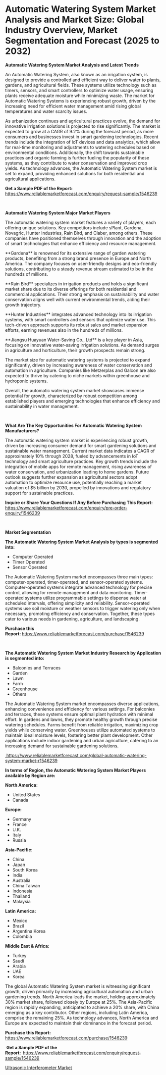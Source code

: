 <p><h1>Automatic Watering System Market Analysis and Market Size: Global Industry Overview, Market Segmentation and Forecast (2025 to 2032)</h1></p><p><strong>Automatic Watering System Market Analysis and Latest Trends</strong></p>
<p><p>An Automatic Watering System, also known as an irrigation system, is designed to provide a controlled and efficient way to deliver water to plants, gardens, and agricultural fields. These systems utilize technology such as timers, sensors, and smart controllers to optimize water usage, ensuring plants receive adequate moisture while minimizing waste. The market for Automatic Watering Systems is experiencing robust growth, driven by the increasing need for efficient water management amid rising global temperatures and water scarcity issues. </p><p>As urbanization continues and agricultural practices evolve, the demand for innovative irrigation solutions is projected to rise significantly. The market is expected to grow at a CAGR of 9.2% during the forecast period, as more consumers and businesses invest in smart gardening technologies. Recent trends include the integration of IoT devices and data analytics, which allow for real-time monitoring and adjustments to watering schedules based on environmental conditions. Additionally, the shift towards sustainable practices and organic farming is further fueling the popularity of these systems, as they contribute to water conservation and improved crop yields. As technology advances, the Automatic Watering System market is set to expand, providing enhanced solutions for both residential and agricultural applications.</p></p>
<p><strong>Get a Sample PDF of the Report:&nbsp;</strong> <a href="https://www.reliablemarketforecast.com/enquiry/request-sample/1546239?utm_campaign=1134&utm_medium=2&utm_source=Github&utm_content=ia&utm_term=17022025&utm_id=automatic-watering-system">https://www.reliablemarketforecast.com/enquiry/request-sample/1546239</a></p>
<p>&nbsp;</p>
<p><strong>Automatic Watering System Major Market Players</strong></p>
<p><p>The automatic watering system market features a variety of players, each offering unique solutions. Key competitors include sPlant, Gardena, Novagric, Hunter Industries, Rain Bird, and Claber, among others. These companies have positioned themselves through innovation and the adoption of smart technologies that enhance efficiency and resource management.</p><p>**Gardena** is renowned for its extensive range of garden watering products, benefiting from a strong brand presence in Europe and North America. The company focuses on user-friendly designs and eco-friendly solutions, contributing to a steady revenue stream estimated to be in the hundreds of millions.</p><p>**Rain Bird** specializes in irrigation products and holds a significant market share due to its diverse offerings for both residential and commercial applications. Their strong emphasis on sustainability and water conservation aligns well with current environmental trends, aiding their growth trajectory.</p><p>**Hunter Industries** integrates advanced technology into its irrigation systems, with smart controllers and sensors that optimize water use. This tech-driven approach supports its robust sales and market expansion efforts, earning revenues also in the hundreds of millions. </p><p>**Jiangsu Huayuan Water-Saving Co., Ltd** is a key player in Asia, focusing on innovative water-saving irrigation solutions. As demand surges in agriculture and horticulture, their growth prospects remain strong.</p><p>The market size for automatic watering systems is projected to expand significantly, driven by increasing awareness of water conservation and automation in agriculture. Companies like Metzerplas and Galcon are also expected to thrive by catering to niche markets within greenhouse and hydroponic systems.</p><p>Overall, the automatic watering system market showcases immense potential for growth, characterized by robust competition among established players and emerging technologies that enhance efficiency and sustainability in water management.</p></p>
<p>&nbsp;</p>
<p><strong>What Are The Key Opportunities For Automatic Watering System Manufacturers?</strong></p>
<p><p>The automatic watering system market is experiencing robust growth, driven by increasing consumer demand for smart gardening solutions and sustainable water management. Current market data indicates a CAGR of approximately 10% through 2028, fueled by advancements in IoT technology and smart agriculture practices. Key growth trends include the integration of mobile apps for remote management, rising awareness of water conservation, and urbanization leading to home gardens. Future outlook suggests further expansion as agricultural sectors adopt automation to optimize resource use, potentially reaching a market valuation of $5 billion by 2030, propelled by innovations and regulatory support for sustainable practices.</p></p>
<p><strong>Inquire or Share Your Questions If Any Before Purchasing This Report:</strong> <a href="https://www.reliablemarketforecast.com/enquiry/pre-order-enquiry/1546239?utm_campaign=1134&utm_medium=2&utm_source=Github&utm_content=ia&utm_term=17022025&utm_id=automatic-watering-system">https://www.reliablemarketforecast.com/enquiry/pre-order-enquiry/1546239</a></p>
<p>&nbsp;</p>
<p><strong>Market Segmentation</strong></p>
<p><strong>The Automatic Watering System Market Analysis by types is segmented into:</strong></p>
<p><ul><li>Computer Operated</li><li>Timer Operated</li><li>Sensor Operated</li></ul></p>
<p><p>The Automatic Watering System market encompasses three main types: computer-operated, timer-operated, and sensor-operated systems. Computer-operated systems integrate advanced technology for precise control, allowing for remote management and data monitoring. Timer-operated systems utilize programmable settings to dispense water at scheduled intervals, offering simplicity and reliability. Sensor-operated systems use soil moisture or weather sensors to trigger watering only when necessary, promoting efficiency and conservation. Together, these types cater to various needs in gardening, agriculture, and landscaping.</p></p>
<p><strong>Purchase this Report:&nbsp;</strong><a href="https://www.reliablemarketforecast.com/purchase/1546239?utm_campaign=1134&utm_medium=2&utm_source=Github&utm_content=ia&utm_term=17022025&utm_id=automatic-watering-system">https://www.reliablemarketforecast.com/purchase/1546239</a></p>
<p>&nbsp;</p>
<p><strong>The Automatic Watering System Market Industry Research by Application is segmented into:</strong></p>
<p><ul><li>Balconies and Terraces</li><li>Garden</li><li>Lawn</li><li>Farm</li><li>Greenhouse</li><li>Others</li></ul></p>
<p><p>The Automatic Watering System market encompasses diverse applications, enhancing convenience and efficiency for various settings. For balconies and terraces, these systems ensure optimal plant hydration with minimal effort. In gardens and lawns, they promote healthy growth through precise watering schedules. Farms benefit from reliable irrigation, maximizing crop yields while conserving water. Greenhouses utilize automated systems to maintain ideal moisture levels, fostering better plant development. Other applications include indoor gardening and urban agriculture, catering to an increasing demand for sustainable gardening solutions.</p></p>
<p><a href="https://www.reliablemarketforecast.com/global-automatic-watering-system-market-r1546239?utm_campaign=1134&utm_medium=2&utm_source=Github&utm_content=ia&utm_term=17022025&utm_id=automatic-watering-system">&nbsp;https://www.reliablemarketforecast.com/global-automatic-watering-system-market-r1546239</a></p>
<p><strong>In terms of Region, the Automatic Watering System Market Players available by Region are:</strong></p>
<p>
    <p> <strong> North America: </strong>
        <ul>
            <li>United States</li>
            <li>Canada</li>
        </ul>
        </p> 
    <p> <strong> Europe: </strong>
        <ul>
            <li>Germany</li>
            <li>France</li>
            <li>U.K.</li>
            <li>Italy</li>
            <li>Russia</li>
        </ul>
        </p> 
    <p> <strong> Asia-Pacific: </strong>
        <ul>
            <li>China</li>
            <li>Japan</li>
            <li>South Korea</li>
            <li>India</li>
            <li>Australia</li>
            <li>China Taiwan</li>
            <li>Indonesia</li>
            <li>Thailand</li>
            <li>Malaysia</li>
        </ul>
        </p> 
    <p> <strong> Latin America: </strong>
        <ul>
            <li>Mexico</li>
            <li>Brazil</li>
            <li>Argentina Korea</li>
            <li>Colombia</li>
        </ul>
        </p> 
    <p> <strong> Middle East & Africa: </strong>
        <ul>
            <li>Turkey</li>
            <li>Saudi</li>
            <li>Arabia</li>
            <li>UAE</li>
            <li>Korea</li>
        </ul>
    </p>
    </p>
<p><p>The global Automatic Watering System market is witnessing significant growth, driven primarily by increasing agricultural automation and urban gardening trends. North America leads the market, holding approximately 30% market share, followed closely by Europe at 25%. The Asia-Pacific region is rapidly expanding, anticipated to achieve a 20% share, with China emerging as a key contributor. Other regions, including Latin America, comprise the remaining 25%. As technology advances, North America and Europe are expected to maintain their dominance in the forecast period.</p></p>
<p><strong>Purchase this Report: </strong><a href="https://www.reliablemarketforecast.com/purchase/1546239?utm_campaign=1134&utm_medium=2&utm_source=Github&utm_content=ia&utm_term=17022025&utm_id=automatic-watering-system">https://www.reliablemarketforecast.com/purchase/1546239</a></p>
<p>&nbsp;<strong>Get a Sample PDF of the Report:&nbsp;&nbsp;</strong><a href="https://www.reliablemarketforecast.com/enquiry/request-sample/1546239?utm_campaign=1134&utm_medium=2&utm_source=Github&utm_content=ia&utm_term=17022025&utm_id=automatic-watering-system">https://www.reliablemarketforecast.com/enquiry/request-sample/1546239</a></p>
<p><strong></strong></p>
<p><p><a href="https://github.com/BryceTownsendr/Market-Research-Report-List-7/blob/main/ultrasonic-interferometer-market.md?utm_campaign=1134&utm_medium=2&utm_source=Github&utm_content=ia&utm_term=17022025&utm_id=automatic-watering-system">Ultrasonic Interferometer Market</a></p></p>